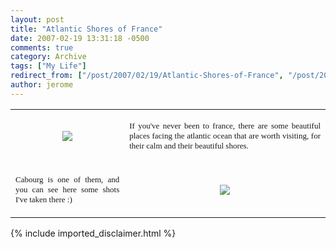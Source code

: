 ```yaml
---
layout: post
title: "Atlantic Shores of France"
date: 2007-02-19 13:31:18 -0500
comments: true
category: Archive
tags: ["My Life"]
redirect_from: ["/post/2007/02/19/Atlantic-Shores-of-France", "/post/2007/02/19/atlantic-shores-of-france"]
author: jerome
---
```

<!-- more -->
<DIV align=justify>
<TABLE>
<TBODY>
<TR>
<TD align=middle><A href="http://www.jaylee.org/ShowImage.aspx?ImageID=32a94971-d241-4c8e-94b1-fa0fb3f8318c&amp;Thumb=False"><IMG src="http://www.jaylee.org/ShowImage.aspx?ImageID=32a94971-d241-4c8e-94b1-fa0fb3f8318c&amp;Thumb=True" border=0></A></TD>
<TD>
<P align=justify><FONT face=Verdana size=2>If you've never been to france, there are some beautiful places facing the atlantic ocean that are worth visiting, for their calm and their beautiful shores.</FONT></P></TD></TR>
<TR>
<TD>
<P align=justify><FONT face=Verdana size=2>Cabourg is one of them, and you can see here some shots I've taken there :)</FONT></P></TD>
<TD align=middle><A href="http://www.jaylee.org/ShowImage.aspx?ImageID=363b5748-fe84-41d7-8339-64df6a4345fc&amp;Thumb=False"><IMG src="http://www.jaylee.org/ShowImage.aspx?ImageID=363b5748-fe84-41d7-8339-64df6a4345fc&amp;Thumb=True" border=0></A></TD></TR></TBODY></TABLE></DIV>
{% include imported_disclaimer.html %}
